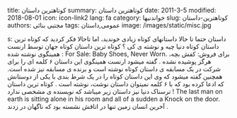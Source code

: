 title: کوتاهترین داستان
summary: کوتاهترین داستان
date: 2011-3-5
modified: 2018-08-01
icon:  icon-link2
lang: fa
category: خواندنیها
slug: کوتاهترین-داستان
authors: مجتبی بنائی
tags: عمومی,داستان
image: /images/static/misc.jpg

s: داستان حتما تا حالا داستانهای کوتاه زیادی خوندید، اما تاحالا فکر کردید که  کوتاه ترین داستان کوتاه دنیا چیه و نوشته ی کی ؟  کوتاه ترین داستان کوتاه جهان توسط ارنست همینگوی نوشته شده :  For Sale: Baby Shoes, Never Worn.  برای فروش: کفش بچه، هرگز پوشیده نشده .        گفته میشود ارنست همینگوی این داستان ۶ کلمه ای را برای شرکت در یک  مسابقه ی داستان کوتاه نوشته است و برنده ی مسابقه نیز شده است. همچنین  گفته میشود که وی این داستان کوتاه را در یک شرط بندی با یکی از دوستانش  که ادعا کرده بود که با ۶ کلمه نمیتوان داستان نوشت، نوشته است .    کوتاه ترین داستان ترسناک دنیا نیز داستان زیر میباشد که نویسنده ی مشخصی ندارد !  The last man on earth is sitting alone in his room and all of a sudden  a Knock on the door.  آخرین انسان زمین تنها در اتاقش نشسته بود که ناگهان در زدند .